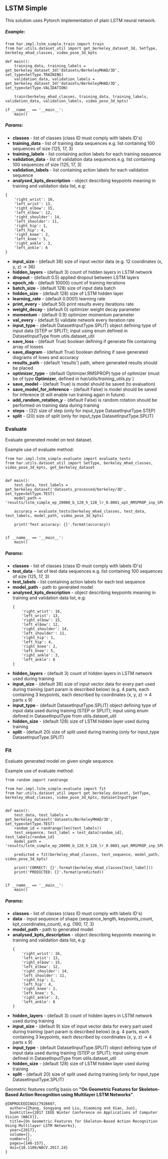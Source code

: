 ## LSTM Simple
This solution uses Pytorch implementation of plain LSTM neural network.

##### Example:
```
from har.impl.lstm_simple.train import train
from har.utils.dataset_util import get_berkeley_dataset_3d, SetType, berkeley_mhad_classes, video_pose_3d_kpts

def main():
    training_data, training_labels = get_berkeley_dataset_3d('datasets/BerkeleyMHAD/3D', set_type=SetType.TRAINING)
    validation_data, validation_labels = get_berkeley_dataset_3d('datasets/BerkeleyMHAD/3D', set_type=SetType.VALIDATION)

    train(berkeley_mhad_classes, training_data, training_labels, validation_data, validation_labels, video_pose_3d_kpts)

if __name__ == '__main__':
    main()
```

##### Params:
* **classes** - list of classes (class ID must comply with labels ID's)
* **training_data** - list of training data sequences e.g. list containing 100 sequences of size (125, 17, 3)
* **training_labels** - list containing action labels for each training sequence
* **validation_data** - list of validation data sequences e.g. list containing 100 sequences of size (125, 17, 3)
* **validation_labels** - list containing action labels for each validation sequence 
* **analysed_kpts_description** - object describing keypoints meaning in training and validation data list, e.g:
```
{
    'right_wrist': 16, 
    'left_wrist': 13, 
    'right_elbow': 15, 
    'left_elbow': 12, 
    'right_shoulder': 14, 
    'left_shoulder': 11, 
    'right_hip': 1, 
    'left_hip': 4, 
    'right_knee': 2, 
    'left_knee': 5, 
    'right_ankle': 3, 
    'left_ankle': 6
}
```
* **input_size** - (default 36) size of input vector data (e.g. 12 coordinates (x, y, z) -> 36)
* **hidden_layers** - (default 3) count of hidden layers in LSTM network
* **dropout** - (default 0.5) applied dropout between LSTM layers
* **epoch_nb** - (default 10000) count of training iterations
* **batch_size** - (default 128) size of input data batch
* **hidden_size** - (default 128) size of LSTM hidden layer
* **learning_rate** - (default 0.0001) learning rate
* **print_every** - (default 50) print results every iterations rate
* **weight_decay** - (default 0) optimizer weight decay parameter
* **momentum** - (default 0.9) optimizer momentum parameter
* **val_every** - (default 5) validate network every iteration rate
* **input_type** - (default DatasetInputType.SPLIT) object defining type of input data (STEP or SPLIT); input using enum defined in DatasetInputType from utils.dataset_util
* **save_loss** - (default True) boolean defining if generate file containing array of losses
* **save_diagram** - (default True) boolean defining if save generated diagrams of loses and accuracy
* **results_path** - (default 'results') path, where generated results should be placed
* **optimizer_type** - (default Optimizer.RMSPROP) type of optimizer (must be of type **Optimizer**, defined in *har/utils/training_utils.py* )
* **save_model** - (default True) is model should be saved (to evaluation)
* **save_model_for_inference** - (default False) is model should be saved for inference (it will enable run training again in future)
* **add_random_rotation_y** - (default False) is random rotation should be performed on training data during training
* **steps** - (32) size of step (only for input_type DatasetInputType.STEP)
* **split** - (20) size of split (only for input_type DatasetInputType.SPLIT)


### Evaluate

Evaluate generated model on test dataset.

Example use of evaluate method:
```
from har.impl.lstm_simple.evaluate import evaluate_tests
from har.utils.dataset_util import SetType, berkeley_mhad_classes, video_pose_3d_kpts, get_berkeley_dataset


def main():
    test_data, test_labels = get_berkeley_dataset('datasets_processed/berkeley/3D', set_type=SetType.TEST)
    model_path = 'results/lstm_simple_ep_20000_b_128_h_128_lr_0.0001_opt_RMSPROP_inp_SPLIT_mm_0.9_wd_0_hl_3_dr_0.5_split_20_steps_32.pth'

    accuracy = evaluate_tests(berkeley_mhad_classes, test_data, test_labels, model_path, video_pose_3d_kpts)

    print('Test accuracy: {}'.format(accuracy))


if __name__ == '__main__':
    main()
```

##### Params:
* **classes** - list of classes (class ID must comply with labels ID's)
* **test_data** - list of test data sequences e.g. list containing 100 sequences of size (125, 17, 3)
* **test_labels** - list containing action labels for each test sequence 
* **model_path** - path to generated model
* **analysed_kpts_description** - object describing keypoints meaning in training and validation data list, e.g:
    ```
    {
        'right_wrist': 16, 
        'left_wrist': 13, 
        'right_elbow': 15, 
        'left_elbow': 12, 
        'right_shoulder': 14, 
        'left_shoulder': 11, 
        'right_hip': 1, 
        'left_hip': 4, 
        'right_knee': 2, 
        'left_knee': 5, 
        'right_ankle': 3, 
        'left_ankle': 6
    }
    ```
* **hidden_layers** - (default 3) count of hidden layers in LSTM network used during training
* **input_size** - (default 36) size of input vector data for every part used during training (part param is described below) (e.g. 4 parts, each containing 3 keypoints, each described by coordinates (x, y, z) -> 4 parts x 9)
* **input_type** - (default DatasetInputType.SPLIT) object defining type of input data used during training (STEP or SPLIT); input using enum defined in DatasetInputType from utils.dataset_util
* **hidden_size** - (default 128) size of LSTM hidden layer used during training
* **split** - (default 20) size of split used during training (only for input_type DatasetInputType.SPLIT)

### Fit

Evaluate generated model on given single sequence.

Example use of evaluate method:
```
from random import randrange

from har.impl.lstm_simple.evaluate import fit
from har.utils.dataset_util import get_berkeley_dataset, SetType, berkeley_mhad_classes, video_pose_3d_kpts, DatasetInputType


def main():
    test_data, test_labels = get_berkeley_dataset('datasets/BerkeleyMHAD/3D', set_type=SetType.TEST)
    random_id = randrange(len(test_labels))
    test_sequence, test_label = test_data[random_id], test_labels[random_id]
    model_path = 'results/lstm_simple_ep_20000_b_128_h_128_lr_0.0001_opt_RMSPROP_inp_SPLIT_mm_0.9_wd_0_hl_3_dr_0.5_split_20_steps_32.pth'

    predicted = fit(berkeley_mhad_classes, test_sequence, model_path, video_pose_3d_kpts)

    print('CORRECT: {}'.format(berkeley_mhad_classes[test_label]))
    print('PREDICTED: {}'.format(predicted))


if __name__ == '__main__':
    main()

```

##### Params:
* **classes** - list of classes (class ID must comply with labels ID's)
* **data** - input sequence of shape (sequence_length, keypoints_count, kpt_coordinates_count), e.g. (190, 17, 3)
* **model_path** - path to generated model
* **analysed_kpts_description** - object describing keypoints meaning in training and validation data list, e.g:
    ```
    {
        'right_wrist': 16, 
        'left_wrist': 13, 
        'right_elbow': 15, 
        'left_elbow': 12, 
        'right_shoulder': 14, 
        'left_shoulder': 11, 
        'right_hip': 1, 
        'left_hip': 4, 
        'right_knee': 2, 
        'left_knee': 5, 
        'right_ankle': 3, 
        'left_ankle': 6
    }
    ```
* **hidden_layers** - (default 3) count of hidden layers in LSTM network used during training
* **input_size** - (default 9) size of input vector data for every part used during training (part param is described below) (e.g. 4 parts, each containing 3 keypoints, each described by coordinates (x, y, z) -> 4 parts x 9)
* **input_type** - (default DatasetInputType.SPLIT) object defining type of input data used during training (STEP or SPLIT); input using enum defined in DatasetInputType from utils.dataset_util
* **hidden_size** - (default 128) size of LSTM hidden layer used during training
* **split** - (default 20) size of split used during training (only for input_type DatasetInputType.SPLIT)


Geometric features config basis on **"On Geometric Features for Skeleton-Based Action Recognition using Multilayer LSTM Networks"**.

```
@INPROCEEDINGS{7926607,
  author={Zhang, Songyang and Liu, Xiaoming and Xiao, Jun},
  booktitle={2017 IEEE Winter Conference on Applications of Computer Vision (WACV)}, 
  title={On Geometric Features for Skeleton-Based Action Recognition Using Multilayer LSTM Networks}, 
  year={2017},
  volume={},
  number={},
  pages={148-157},
  doi={10.1109/WACV.2017.24}
}
```